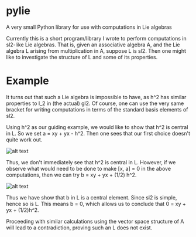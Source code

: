# pylie
A very small Python library for use with computations in Lie algebras

Currently this is a short program/library I wrote to perform computations in sl2-like Lie algebras. That is, given an associative algebra A,
and the Lie algebra L arising from multiplication in A, suppose L is sl2. Then one might like to investigate the structure of L and some of its
properties. 

# Example
It turns out that such a Lie algebra is impossible to have, as h^2 has similar properties to I_2 in (the actual) gl2. Of course, one
can use the very same bracket for writing computations in terms of the standard basis elements of sl2.

Using h^2 as our guiding example, we would like to show that h^2 is central in L. So we set a = xy + yx - h^2. Then one sees that our first 
choice doesn't quite work out.

![alt text](https://i.imgur.com/QBUGIYw.png)

Thus, we don't immediately see that h^2 is central in L. However, if we observe what would need to be done to make [x, a] = 0 in the 
above computations, then we can try b = xy + yx + (1/2) h^2.

![alt text](https://i.imgur.com/rNNNrx0.png)

Thus we have show that b in L is a central element. Since sl2 is simple, hence so is L. This means b = 0, which allows us to conclude that 
0 = xy + yx + (1/2)h^2.

Proceeding with similar calculations using the vector space structure of A will lead to a contradiction, proving such an L does not exist.
